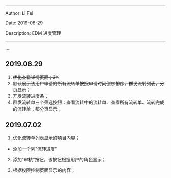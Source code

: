 -----

Author: Li Fei

Date: 2019-06-29

Description: EDM 进度管理

-----

….

## 2019.06.29

1. ~~优化查看详情页面；3h~~
2. ~~默认展示该用户申请的所有流转单按照申请时间倒序排序，群发流转列表，分页显示~~；
3. 开发流转进度条；
4. 群发流转单三个筛选按钮：查看流转中的流转单、查看所有流转单、流转完成的流转单；都分页显示；





## 2019.07.02

1. 优化流转单列表显示的项目内容；

- 添加一个列"流转进度"

2. 添加"审核"按钮，该按钮根据用户的角色显示；

2. 根据权限控制页面显示的内容；

